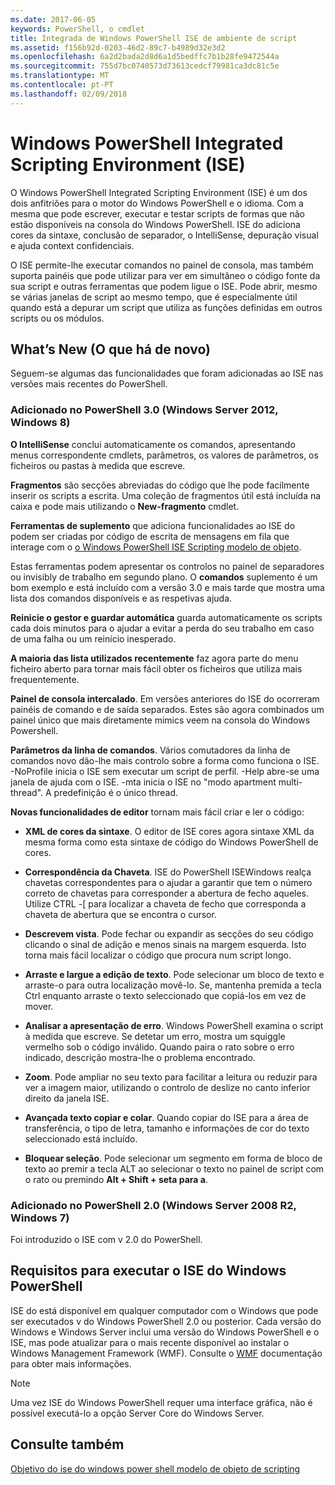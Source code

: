 ```yaml
---
ms.date: 2017-06-05
keywords: PowerShell, o cmdlet
title: Integrada de Windows PowerShell ISE de ambiente de script
ms.assetid: f156b92d-0203-46d2-89c7-b4989d32e3d2
ms.openlocfilehash: 6a2d2bada2d8d6a1d5bedffc7b1b28fe9472544a
ms.sourcegitcommit: 755d7bc0740573d73613cedcf79981ca3dc81c5e
ms.translationtype: MT
ms.contentlocale: pt-PT
ms.lasthandoff: 02/09/2018
---
```

# <a name="windows-powershell-integrated-scripting-environment-ise"></a>Windows PowerShell Integrated Scripting Environment (ISE)

O Windows PowerShell Integrated Scripting Environment (ISE) é um dos dois anfitriões para o motor do Windows PowerShell e o idioma. Com a mesma que pode escrever, executar e testar scripts de formas que não estão disponíveis na consola do Windows PowerShell. ISE do adiciona cores da sintaxe, conclusão de separador, o IntelliSense, depuração visual e ajuda context confidenciais.

O ISE permite-lhe executar comandos no painel de consola, mas também suporta painéis que pode utilizar para ver em simultâneo o código fonte da sua script e outras ferramentas que podem ligue o ISE. Pode abrir, mesmo se várias janelas de script ao mesmo tempo, que é especialmente útil quando está a depurar um script que utiliza as funções definidas em outros scripts ou os módulos.

## <a name="whats-new"></a>What’s New (O que há de novo)

Seguem-se algumas das funcionalidades que foram adicionadas ao ISE nas versões mais recentes do PowerShell.

### <a name="added-in-powershell-30-windows-server-2012-windows-8"></a>Adicionado no PowerShell 3.0 (Windows Server 2012, Windows 8)

**O IntelliSense** conclui automaticamente os comandos, apresentando menus correspondente cmdlets, parâmetros, os valores de parâmetros, os ficheiros ou pastas à medida que escreve.

**Fragmentos** são secções abreviadas do código que lhe pode facilmente inserir os scripts a escrita. Uma coleção de fragmentos útil está incluída na caixa e pode mais utilizando o **New-fragmento** cmdlet.

**Ferramentas de suplemento** que adiciona funcionalidades ao ISE do podem ser criadas por código de escrita de mensagens em fila que interage com o [o Windows PowerShell ISE Scripting modelo de objeto](../../core-powershell/ise/The-ISE-Object-Model-Hierarchy.md).

Estas ferramentas podem apresentar os controlos no painel de separadores ou invisibly de trabalho em segundo plano. O **comandos** suplemento é um bom exemplo e está incluído com a versão 3.0 e mais tarde que mostra uma lista dos comandos disponíveis e as respetivas ajuda.

**Reinicie o gestor e guardar automática** guarda automaticamente os scripts cada dois minutos para o ajudar a evitar a perda do seu trabalho em caso de uma falha ou um reinício inesperado.

**A maioria das lista utilizados recentemente** faz agora parte do menu ficheiro aberto para tornar mais fácil obter os ficheiros que utiliza mais frequentemente.

**Painel de consola intercalado**. Em versões anteriores do ISE do ocorreram painéis de comando e de saída separados. Estes são agora combinados um painel único que mais diretamente mimics veem na consola do Windows Powershell.

**Parâmetros da linha de comandos**. Vários comutadores da linha de comandos novo dão-lhe mais controlo sobre a forma como funciona o ISE. -NoProfile inicia o ISE sem executar um script de perfil. -Help abre-se uma janela de ajuda com o ISE. -mta inicia o ISE no "modo apartment multi-thread". A predefinição é o único thread.

**Novas funcionalidades de editor** tornam mais fácil criar e ler o código:

- **XML de cores da sintaxe**. O editor de ISE cores agora sintaxe XML da mesma forma como esta sintaxe de código do Windows PowerShell de cores.

- **Correspondência da Chaveta**. ISE do PowerShell ISEWindows realça chavetas correspondentes para o ajudar a garantir que tem o número correto de chavetas para corresponder a abertura de fecho aqueles. Utilize CTRL -\[ para localizar a chaveta de fecho que corresponda a chaveta de abertura que se encontra o cursor.

- **Descrevem vista**. Pode fechar ou expandir as secções do seu código clicando o sinal de adição e menos sinais na margem esquerda. Isto torna mais fácil localizar o código que procura num script longo.

- **Arraste e largue a edição de texto**. Pode selecionar um bloco de texto e arraste-o para outra localização movê-lo. Se, mantenha premida a tecla Ctrl enquanto arraste o texto seleccionado que copiá-los em vez de mover.

- **Analisar a apresentação de erro**. Windows PowerShell examina o script à medida que escreve. Se detetar um erro, mostra um squiggle vermelho sob o código inválido. Quando paira o rato sobre o erro indicado, descrição mostra-lhe o problema encontrado.

- **Zoom**. Pode ampliar no seu texto para facilitar a leitura ou reduzir para ver a imagem maior, utilizando o controlo de deslize no canto inferior direito da janela ISE.

- **Avançada texto copiar e colar**. Quando copiar do ISE para a área de transferência, o tipo de letra, tamanho e informações de cor do texto seleccionado está incluído.

- **Bloquear seleção**. Pode selecionar um segmento em forma de bloco de texto ao premir a tecla ALT ao selecionar o texto no painel de script com o rato ou premindo **Alt + Shift + seta para a**.

### <a name="added-in-powershell-20-windows-server-2008-r2-windows-7"></a>Adicionado no PowerShell 2.0 (Windows Server 2008 R2, Windows 7)

Foi introduzido o ISE com v 2.0 do PowerShell.

## <a name="requirements-for-running-the-windows-powershell-ise"></a>Requisitos para executar o ISE do Windows PowerShell

ISE do está disponível em qualquer computador com o Windows que pode ser executados v do Windows PowerShell 2.0 ou posterior. Cada versão do Windows e Windows Server inclui uma versão do Windows PowerShell e o ISE, mas pode atualizar para o mais recente disponível ao instalar o Windows Management Framework (WMF). Consulte o [WMF](/powershell/wmf/readme) documentação para obter mais informações.

> [!NOTE]
> Uma vez ISE do Windows PowerShell requer uma interface gráfica, não é possível executá-lo a opção Server Core do Windows Server.

## <a name="see-also"></a>Consulte também

[Objetivo do ise do windows power shell modelo de objeto de scripting](../../core-powershell/ise/Purpose-of-the-Windows-PowerShell-ISE-Scripting-Object-Model.md)
